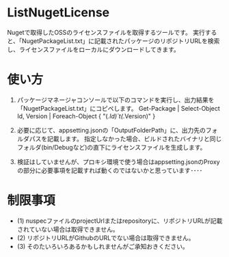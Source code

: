 # ListNugetLicense

Nugetで取得したOSSのライセンスファイルを取得するツールです。
実行すると、「NugetPackageList.txt」に記載されたパッケージのリポジトリURLを検索し、ライセンスファイルをローカルにダウンロードしてきます。

# 使い方

1. パッケージマネージャコンソールで以下のコマンドを実行し、出力結果を「NugetPackageList.txt」にコピペします。
Get-Package | Select-Object Id, Version | Foreach-Object { "$($_.Id)`t$($_.Version)" }

2. 必要に応じて、appsetting.jsonの「OutputFolderPath」に、出力先のフォルダパスを記載します。
指定しなかった場合、ビルドされたバイナリと同じフォルダ(bin/Debugなど)の直下にライセンスファイルを生成します。

3. 検証はしていませんが、プロキシ環境で使う場合はappsetting.jsonのProxyの部分に必要事項を記載すれば動くのではないかと思っています････

# 制限事項
- (1) nuspecファイルのprojectUrlまたはrepositoryに、リポジトリURLが記載されていない場合は取得できません。
- (2) リポジトリURLがGithubのURLでない場合は取得できません。
- (3) そのたいろいろあるかもしれませんがご承知おきください。
